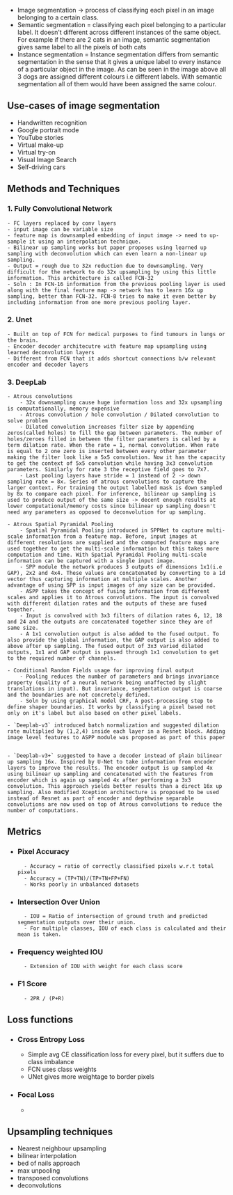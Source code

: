 - Image segmentation -> process of classifying each pixel in an image belonging to a certain class.
- Semantic segmentation = classifying each pixel belonging to a particular label. It doesn't different across different instances of the same object. For example if there are 2 cats in an image, semantic segmentation gives same label to all the pixels of both cats
- Instance segmentation = Instance segmentation differs from semantic segmentation in the sense that it gives a unique label to every instance of a particular object in the image. As can be seen in the image above all 3 dogs are assigned different colours i.e different labels. With semantic segmentation all of them would have been assigned the same colour.


## Use-cases of image segmentation
- Handwritten recognition
- Google portrait mode
- YouTube stories
- Virtual make-up
- Virtual try-on 
- Visual Image Search
- Self-driving cars

## Methods and Techniques

### 1. Fully Convolutional Network
    - FC layers replaced by conv layers
    - input image can be variable size
    - feature map is downsampled embedding of input image -> need to up-sample it using an interpolation technique. 
    - Bilinear up sampling works but paper proposes using learned up sampling with deconvolution which can even learn a non-linear up sampling.
    - Output = rough due to 32x reduction due to downsampling. Very difficult for the network to do 32x upsampling by using this little information. This architecture is called FCN-32
    - Soln : In FCN-16 information from the previous pooling layer is used along with the final feature map -> network has to learn 16x up sampling, better than FCN-32. FCN-8 tries to make it even better by including information from one more previous pooling layer.

### 2. Unet
    - Built on top of FCN for medical purposes to find tumours in lungs or the brain. 
    - Encoder decoder architecutre with feature map upsampling using learned deconvolution layers
    - Different from FCN that it adds shortcut connections b/w relevant encoder and decoder layers


### 3. DeepLab
    - Atrous convolutions
        - 32x downsampling cause huge information loss and 32x upsampling is computationally, memory expensive
        - Atrous convolution / hole convolution / Dilated convolution to solve problem
        - Dilated convolution increases filter size by appending zeros(called holes) to fill the gap between parameters. The number of holes/zeroes filled in between the filter parameters is called by a term dilation rate. When the rate = 1, normal convolution. When rate is equal to 2 one zero is inserted between every other parameter making the filter look like a 5x5 convolution. Now it has the capacity to get the context of 5x5 convolution while having 3x3 convolution parameters. Similarly for rate 3 the receptive field goes to 7x7.
        - Last pooling layers have stride = 1 instead of 2 -> down sampling rate = 8x. Series of atrous convolutions to capture the larger context. For training the output labelled mask is down sampled by 8x to compare each pixel. For inference, bilinear up sampling is used to produce output of the same size -> decent enough results at lower computational/memory costs since bilinear up sampling doesn't need any parameters as opposed to deconvolution for up sampling.

    - Atrous Spatial Pyramidal Pooling
        - Spatial Pyramidal Pooling introduced in SPPNet to capture multi-scale information from a feature map. Before, input images at different resolutions are supplied and the computed feature maps are used together to get the multi-scale information but this takes more computation and time. With Spatial Pyramidal Pooling multi-scale information can be captured with a single input image.
        - SPP module the network produces 3 outputs of dimensions 1x1(i.e GAP), 2x2 and 4x4. These values are concatenated by converting to a 1d vector thus capturing information at multiple scales. Another advantage of using SPP is input images of any size can be provided.
        - ASPP takes the concept of fusing information from different scales and applies it to Atrous convolutions. The input is convolved with different dilation rates and the outputs of these are fused together.
        - Input is convolved with 3x3 filters of dilation rates 6, 12, 18 and 24 and the outputs are concatenated together since they are of same size. 
        - A 1x1 convolution output is also added to the fused output. To also provide the global information, the GAP output is also added to above after up sampling. The fused output of 3x3 varied dilated outputs, 1x1 and GAP output is passed through 1x1 convolution to get to the required number of channels.

    - Conditional Random Fields usage for improving final output
        - Pooling reduces the number of parameters and brings invariance property (quality of a neural network being unaffected by slight translations in input). But invariance, segmentation output is coarse and the boundaries are not concretely defined.
        - Soln by using graphical model CRF, A post-processing step to define shaper boundaries. It works by classifying a pixel based not only on it's label but also based on other pixel labels.
    
    - `Deeplab-v3` introduced batch normalization and suggested dilation rate multiplied by (1,2,4) inside each layer in a Resnet block. Adding image level features to ASPP module was proposed as part of this paper


    - `Deeplab-v3+` suggested to have a decoder instead of plain bilinear up sampling 16x. Inspired by U-Net to take information from encoder layers to improve the results. The encoder output is up sampled 4x using bilinear up sampling and concatenated with the features from encoder which is again up sampled 4x after performing a 3x3 convolution. This approach yields better results than a direct 16x up sampling. Also modified Xception architecture is proposed to be used instead of Resnet as part of encoder and depthwise separable convolutions are now used on top of Atrous convolutions to reduce the number of computations.


## Metrics

- ### Pixel Accuracy
        - Accuracy = ratio of correctly classified pixels w.r.t total pixels
        - Accuracy = (TP+TN)/(TP+TN+FP+FN)
        - Works poorly in unbalanced datasets

- ### Intersection Over Union
        - IOU = Ratio of intersection of ground truth and predicted segmentation outputs over their union. 
        - For multiple classes, IOU of each class is calculated and their mean is taken.

- ### Frequency weighted IOU
        - Extension of IOU with weight for each class score

- ### F1 Score
        - 2PR / (P+R)

## Loss functions
- ### Cross Entropy Loss
    - Simple avg CE classification loss for every pixel, but it suffers due to class imbalance
    - FCN uses class weights
    - UNet gives more weightage to border pixels

- ### Focal Loss
    - 

## Upsampling techniques
- Nearest neighbour upsampling
- bilinear interpolation
- bed of nails approach
- max unpooling
- transposed convolutions
- deconvolutions 







